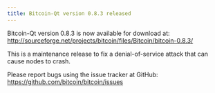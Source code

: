```yaml
---
title: Bitcoin-Qt version 0.8.3 released
---
```

Bitcoin-Qt version 0.8.3 is now available for download at:
<http://sourceforge.net/projects/bitcoin/files/Bitcoin/bitcoin-0.8.3/>

This is a maintenance release to fix a denial-of-service attack that
can cause nodes to crash.

Please report bugs using the issue tracker at GitHub:
<https://github.com/bitcoin/bitcoin/issues>
